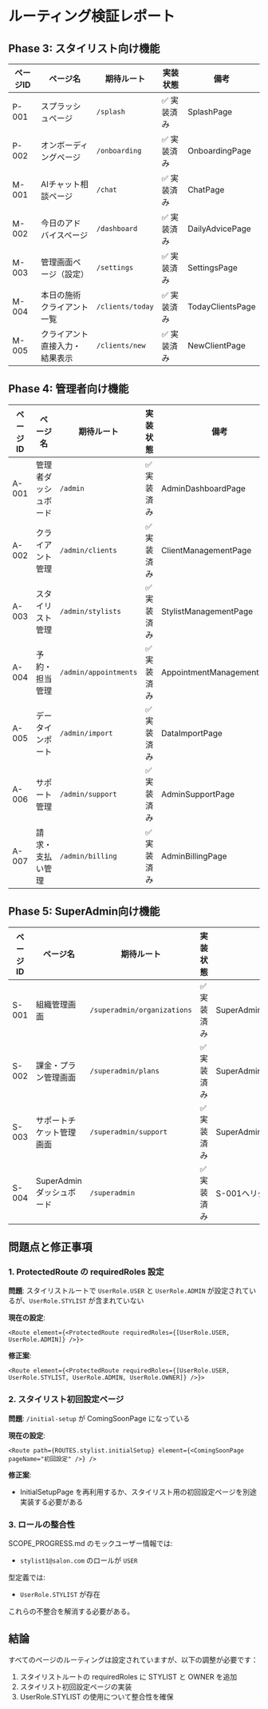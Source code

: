 # ルーティング検証レポート

## Phase 3: スタイリスト向け機能

| ページID | ページ名 | 期待ルート | 実装状態 | 備考 |
|---------|---------|-----------|----------|------|
| P-001 | スプラッシュページ | `/splash` | ✅ 実装済み | SplashPage |
| P-002 | オンボーディングページ | `/onboarding` | ✅ 実装済み | OnboardingPage |
| M-001 | AIチャット相談ページ | `/chat` | ✅ 実装済み | ChatPage |
| M-002 | 今日のアドバイスページ | `/dashboard` | ✅ 実装済み | DailyAdvicePage |
| M-003 | 管理画面ページ（設定） | `/settings` | ✅ 実装済み | SettingsPage |
| M-004 | 本日の施術クライアント一覧 | `/clients/today` | ✅ 実装済み | TodayClientsPage |
| M-005 | クライアント直接入力・結果表示 | `/clients/new` | ✅ 実装済み | NewClientPage |

## Phase 4: 管理者向け機能

| ページID | ページ名 | 期待ルート | 実装状態 | 備考 |
|---------|---------|-----------|----------|------|
| A-001 | 管理者ダッシュボード | `/admin` | ✅ 実装済み | AdminDashboardPage |
| A-002 | クライアント管理 | `/admin/clients` | ✅ 実装済み | ClientManagementPage |
| A-003 | スタイリスト管理 | `/admin/stylists` | ✅ 実装済み | StylistManagementPage |
| A-004 | 予約・担当管理 | `/admin/appointments` | ✅ 実装済み | AppointmentManagementPage |
| A-005 | データインポート | `/admin/import` | ✅ 実装済み | DataImportPage |
| A-006 | サポート管理 | `/admin/support` | ✅ 実装済み | AdminSupportPage |
| A-007 | 請求・支払い管理 | `/admin/billing` | ✅ 実装済み | AdminBillingPage |

## Phase 5: SuperAdmin向け機能

| ページID | ページ名 | 期待ルート | 実装状態 | 備考 |
|---------|---------|-----------|----------|------|
| S-001 | 組織管理画面 | `/superadmin/organizations` | ✅ 実装済み | SuperAdminOrganizationsPage |
| S-002 | 課金・プラン管理画面 | `/superadmin/plans` | ✅ 実装済み | SuperAdminPlansPage |
| S-003 | サポートチケット管理画面 | `/superadmin/support` | ✅ 実装済み | SuperAdminSupportPage |
| S-004 | SuperAdminダッシュボード | `/superadmin` | ✅ 実装済み | S-001へリダイレクト |

## 問題点と修正事項

### 1. ProtectedRoute の requiredRoles 設定

**問題**: スタイリストルートで `UserRole.USER` と `UserRole.ADMIN` が設定されているが、`UserRole.STYLIST` が含まれていない

**現在の設定**:
```tsx
<Route element={<ProtectedRoute requiredRoles={[UserRole.USER, UserRole.ADMIN]} />}>
```

**修正案**:
```tsx
<Route element={<ProtectedRoute requiredRoles={[UserRole.USER, UserRole.STYLIST, UserRole.ADMIN, UserRole.OWNER]} />}>
```

### 2. スタイリスト初回設定ページ

**問題**: `/initial-setup` が ComingSoonPage になっている

**現在の設定**:
```tsx
<Route path={ROUTES.stylist.initialSetup} element={<ComingSoonPage pageName="初回設定" />} />
```

**修正案**: 
- InitialSetupPage を再利用するか、スタイリスト用の初回設定ページを別途実装する必要がある

### 3. ロールの整合性

SCOPE_PROGRESS.md のモックユーザー情報では:
- `stylist1@salon.com` のロールが `USER`

型定義では:
- `UserRole.STYLIST` が存在

これらの不整合を解消する必要がある。

## 結論

すべてのページのルーティングは設定されていますが、以下の調整が必要です：
1. スタイリストルートの requiredRoles に STYLIST と OWNER を追加
2. スタイリスト初回設定ページの実装
3. UserRole.STYLIST の使用について整合性を確保